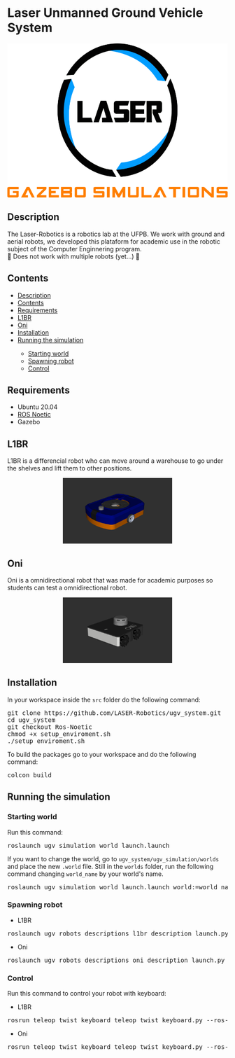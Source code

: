 <h1>Laser Unmanned Ground Vehicle System</h1>

<div align="center">
   <div style="margin-bottom: 20px;">
      <div>
         <img src="images/gazebo-simulations.png" height="352"/>
      </div>
   </div>
</div>

<h2>Description<a name="Description"></a></h2>

<p>
   The Laser-Robotics is a robotics lab at the UFPB. We work with ground and
   aerial robots, we developed this plataform for academic use in the robotic
   subject of the Computer Enginnering program. 
   <br>🚧 Does not work with
   multiple robots (yet...) 🚧
</p>

<h2>Contents<a name="Contents"></a></h2>
<ul>
   <li><a href="#Description">Description</a></li>
   <li><a href="#Contents">Contents</a></li>
   <li><a href="#Requirements">Requirements</a></li>
   <li><a href="#L1BR">L1BR</a></li>
   <li><a href="#Oni">Oni</a></li>
   <li><a href="#Installation">Installation</a></li>
   <li><a href="#RunningTheSimulation">Running the simulation</a></li>
   <ul>
   <li><a href="#StartingWorld">Starting world</a></li>
   <li><a href="#SpawningRobot">Spawning robot</a></li>
   <li><a href="#Control">Control</a></li>
   </ul>
</ul>

<h2>Requirements<a name="Requirements"></a></h2>
<ul>
   <li>Ubuntu 20.04</li>
   <li><a href="https://docs.ros.org/en/noetic/">ROS Noetic</a></li>
   <li>Gazebo</li>
</ul>

<h2>L1BR<a name="L1BR"></a></h2>
<p>
L1BR is a differencial robot who can move around a warehouse to go under the shelves and lift them to other positions.
</p>
<div align="center">
   <div style="margin-bottom: 20px;">
      <div>
         <img src="images/l1br.png" height="150" width="250"/>
      </div>
   </div>
</div>

<h2>Oni<a name="Oni"></a></h2>
<p>
Oni is a omnidirectional robot that was made for academic purposes so students can test a omnidirectional robot.
</p>
<div align="center">
   <div style="margin-bottom: 20px;">
      <div>
         <img src="images/oni.png" height="150" width="250"/>
      </div>
   </div>
</div>

<h2>Installation<a name="Installation"></a></h2>
<p>
In your workspace inside the <code>src</code> folder do the following command:
</p>
<pre>
git clone https://github.com/LASER-Robotics/ugv_system.git
cd ugv_system
git checkout Ros-Noetic
chmod +x setup_enviroment.sh
./setup_enviroment.sh
</pre>
<p>
To build the packages go to your workspace and do the following command:
</p>
<pre>
colcon build
</pre>

<h2>Running the simulation<a name="RunningTheSimulation"></a></h2>
<h3>Starting world<a name="StartingWorld"></a></h3>
<p>
Run this command:
<pre>
roslaunch ugv_simulation world_launch.launch
</pre>
If you want to change the world, go to <code>ugv_system/ugv_simulation/worlds</code> and place the new <code>.world</code> file. Still in the <code>worlds</code> folder, run the following command changing <code>world_name</code> by your world's name.
<pre>
roslaunch ugv_simulation world_launch.launch world:=world_name.world
</pre>
</p>

<h3>Spawning robot<a name="SpawningRobot"></a></h3>
<p>
<ul>
<li>L1BR</li>
</ul>
<pre>
roslaunch ugv_robots_descriptions l1br_description_launch.py
</pre>

<ul>
<li>Oni</li>
</ul>
<pre>
roslaunch ugv_robots_descriptions oni_description_launch.py
</pre>
</p>

<h3>Control<a name="Control"></a></h3>
<p>
Run this command to control your robot with keyboard:
<ul>
<li>L1BR</li>
</ul>
<pre>
rosrun teleop_twist_keyboard teleop_twist_keyboard.py --ros-args-r /cmd_vel:=/l1br/cmd_vel
</pre>
<ul>
<li>Oni</li>
</ul>
<pre>
rosrun teleop_twist_keyboard teleop_twist_keyboard.py --ros-args-r /cmd_vel:=/oni/cmd_vel
</pre>
</p>

